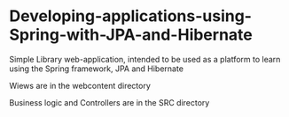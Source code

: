 # Developing-applications-using-Spring-with-JPA-and-Hibernate
Simple Library  web-application, intended to be used as a platform to learn using the Spring framework, JPA and Hibernate

Wiews are in the webcontent directory

Business logic and Controllers are in the SRC directory
